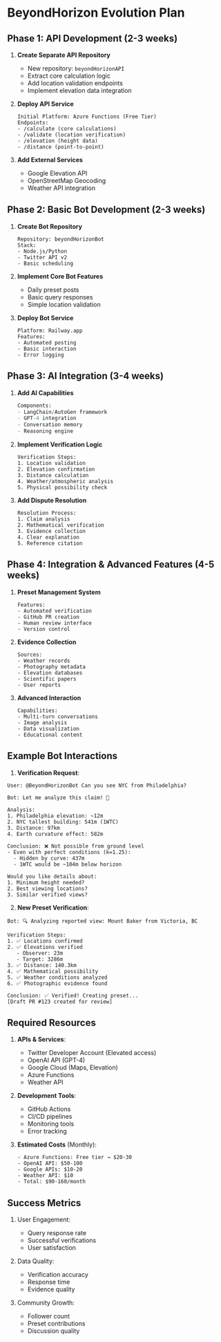 # BeyondHorizon Evolution Plan

## Phase 1: API Development (2-3 weeks)
1. **Create Separate API Repository**
   - New repository: `beyondHorizonAPI`
   - Extract core calculation logic
   - Add location validation endpoints
   - Implement elevation data integration

2. **Deploy API Service**
   ```
   Initial Platform: Azure Functions (Free Tier)
   Endpoints:
   - /calculate (core calculations)
   - /validate (location verification)
   - /elevation (height data)
   - /distance (point-to-point)
   ```

3. **Add External Services**
   - Google Elevation API
   - OpenStreetMap Geocoding
   - Weather API integration

## Phase 2: Basic Bot Development (2-3 weeks)
1. **Create Bot Repository**
   ```
   Repository: beyondHorizonBot
   Stack:
   - Node.js/Python
   - Twitter API v2
   - Basic scheduling
   ```

2. **Implement Core Bot Features**
   - Daily preset posts
   - Basic query responses
   - Simple location validation

3. **Deploy Bot Service**
   ```
   Platform: Railway.app
   Features:
   - Automated posting
   - Basic interaction
   - Error logging
   ```

## Phase 3: AI Integration (3-4 weeks)
1. **Add AI Capabilities**
   ```python
   Components:
   - LangChain/AutoGen framework
   - GPT-4 integration
   - Conversation memory
   - Reasoning engine
   ```

2. **Implement Verification Logic**
   ```
   Verification Steps:
   1. Location validation
   2. Elevation confirmation
   3. Distance calculation
   4. Weather/atmospheric analysis
   5. Physical possibility check
   ```

3. **Add Dispute Resolution**
   ```
   Resolution Process:
   1. Claim analysis
   2. Mathematical verification
   3. Evidence collection
   4. Clear explanation
   5. Reference citation
   ```

## Phase 4: Integration & Advanced Features (4-5 weeks)
1. **Preset Management System**
   ```
   Features:
   - Automated verification
   - GitHub PR creation
   - Human review interface
   - Version control
   ```

2. **Evidence Collection**
   ```
   Sources:
   - Weather records
   - Photography metadata
   - Elevation databases
   - Scientific papers
   - User reports
   ```

3. **Advanced Interaction**
   ```
   Capabilities:
   - Multi-turn conversations
   - Image analysis
   - Data visualization
   - Educational content
   ```

## Example Bot Interactions

1. **Verification Request**:
```
User: @BeyondHorizonBot Can you see NYC from Philadelphia?

Bot: Let me analyze this claim! 🔭

Analysis:
1. Philadelphia elevation: ~12m
2. NYC tallest building: 541m (1WTC)
3. Distance: 97km
4. Earth curvature effect: 582m

Conclusion: ❌ Not possible from ground level
- Even with perfect conditions (k=1.25):
  - Hidden by curve: 437m
  - 1WTC would be ~104m below horizon
  
Would you like details about:
1. Minimum height needed?
2. Best viewing locations?
3. Similar verified views?
```

2. **New Preset Verification**:
```
Bot: 🔍 Analyzing reported view: Mount Baker from Victoria, BC

Verification Steps:
1. ✅ Locations confirmed
2. ✅ Elevations verified
   - Observer: 23m
   - Target: 3286m
3. ✅ Distance: 140.3km
4. ✅ Mathematical possibility
5. ✅ Weather conditions analyzed
6. ✅ Photographic evidence found

Conclusion: ✅ Verified! Creating preset...
[Draft PR #123 created for review]
```

## Required Resources

1. **APIs & Services**:
   - Twitter Developer Account (Elevated access)
   - OpenAI API (GPT-4)
   - Google Cloud (Maps, Elevation)
   - Azure Functions
   - Weather API

2. **Development Tools**:
   - GitHub Actions
   - CI/CD pipelines
   - Monitoring tools
   - Error tracking

3. **Estimated Costs** (Monthly):
   ```
   - Azure Functions: Free tier → $20-30
   - OpenAI API: $50-100
   - Google APIs: $10-20
   - Weather API: $10
   - Total: $90-160/month
   ```

## Success Metrics
1. User Engagement:
   - Query response rate
   - Successful verifications
   - User satisfaction

2. Data Quality:
   - Verification accuracy
   - Response time
   - Evidence quality

3. Community Growth:
   - Follower count
   - Preset contributions
   - Discussion quality
